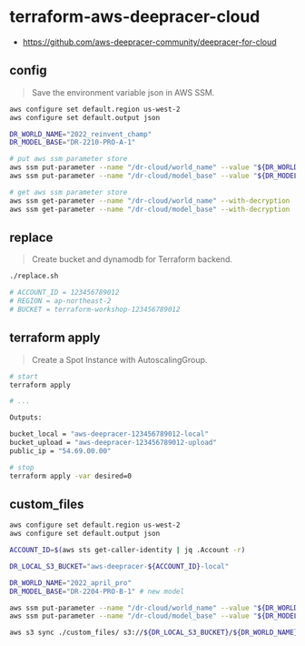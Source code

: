 # terraform-aws-deepracer-cloud

* <https://github.com/aws-deepracer-community/deepracer-for-cloud>

## config

> Save the environment variable json in AWS SSM.

```bash
aws configure set default.region us-west-2
aws configure set default.output json

DR_WORLD_NAME="2022_reinvent_champ"
DR_MODEL_BASE="DR-2210-PRO-A-1"

# put aws ssm parameter store
aws ssm put-parameter --name "/dr-cloud/world_name" --value "${DR_WORLD_NAME}" --type SecureString --overwrite | jq .
aws ssm put-parameter --name "/dr-cloud/model_base" --value "${DR_MODEL_BASE}" --type SecureString --overwrite | jq .

# get aws ssm parameter store
aws ssm get-parameter --name "/dr-cloud/world_name" --with-decryption | jq .Parameter.Value -r
aws ssm get-parameter --name "/dr-cloud/model_base" --with-decryption | jq .Parameter.Value -r
```

## replace

> Create bucket and dynamodb for Terraform backend.

```bash
./replace.sh

# ACCOUNT_ID = 123456789012
# REGION = ap-northeast-2
# BUCKET = terraform-workshop-123456789012
```

## terraform apply

> Create a Spot Instance with AutoscalingGroup.

```bash
# start
terraform apply

# ...

Outputs:

bucket_local = "aws-deepracer-123456789012-local"
bucket_upload = "aws-deepracer-123456789012-upload"
public_ip = "54.69.00.00"

# stop
terraform apply -var desired=0
```

## custom_files

```bash
aws configure set default.region us-west-2
aws configure set default.output json

ACCOUNT_ID=$(aws sts get-caller-identity | jq .Account -r)

DR_LOCAL_S3_BUCKET="aws-deepracer-${ACCOUNT_ID}-local"

DR_WORLD_NAME="2022_april_pro"
DR_MODEL_BASE="DR-2204-PRO-B-1" # new model

aws ssm put-parameter --name "/dr-cloud/world_name" --value "${DR_WORLD_NAME}" --type SecureString --overwrite | jq .
aws ssm put-parameter --name "/dr-cloud/model_base" --value "${DR_MODEL_BASE}" --type SecureString --overwrite | jq .

aws s3 sync ./custom_files/ s3://${DR_LOCAL_S3_BUCKET}/${DR_WORLD_NAME}/custom_files/
```
